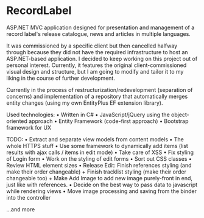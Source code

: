 ﻿# RecordLabel
ASP.NET MVC application designed for presentation and management of a record label's release catalogue, news and articles in multiple languages.

It was commissioned by a specific client but then cancelled halfway through because they did not have the required infrastructure to host an ASP.NET-based application. I decided to keep working on this project out of personal interest.
Currently, it features the original client-commissioned visual design and structure, but I am going to modify and tailor it to my liking in the course of further development.

Currently in the process of restructurization/redevelopment (separation of concerns) and implementation of a repository that automatically merges entity changes (using my own EntityPlus EF extension library).

Used technologies:
• Written in C#
• JavaScript/jQuery using the object-oriented approach
• Entity Framework (code-first approach)
• Bootstrap framework for UX


TODO:
• Extract and separate view models from content models
• The whole HTTPS stuff
• Use some framework to dynamically add items (list results with ajax calls / items in edit mode)
• Take care of XSS
• Fix styling of Login form
• Work on the styling of edit forms
• Sort out CSS classes
• Review HTML element sizes
• Release Edit: Finish references styling (and make their order changeable) + Finish tracklist styling (make their order changeable too) + Make Add Image to add new image purely-front in end, just like with references.
• Decide on the best way to pass data to javascript while rendering views
• Move image processing and saving from the binder into the controller

...and more
